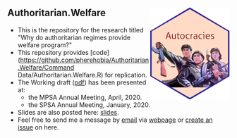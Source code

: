 ## Authoritarian.Welfare <img src="autocrats.png" width="180" height= "210" align="right" /> <br />  
- This is the repository for the research titled "Why do authoritarian regimes provide welfare program?"
- This repository provides [code](https://github.com/pherehobia/Authoritarian.Welfare/Command Data/Authoritarian.Welfare.R) for replication.
- The Working draft ([pdf](https://github.com/pherehobia/Authoritarian.Welfare/Documents/2_Manuscript/Park_2020_Manuscript.pdf)) has been presented at:
  - the MPSA Annual Meeting, April, 2020.
  - the SPSA Annual Meeting, January, 2020.
- Slides are also posted here: [slides](https://github.com/pherehobia/Authoritarian.Welfare/Documents/3_Slides/2020_IRCP_Park_PaperCompetition.pdf).
- Feel free to send me a message by [email](sp23@email.sc.edu) via [webpage](shpark.netlify.app) or [create an issue](https://github.com/pherephobia/Authoritarian.Welfare/issues) on here. 
<br />
